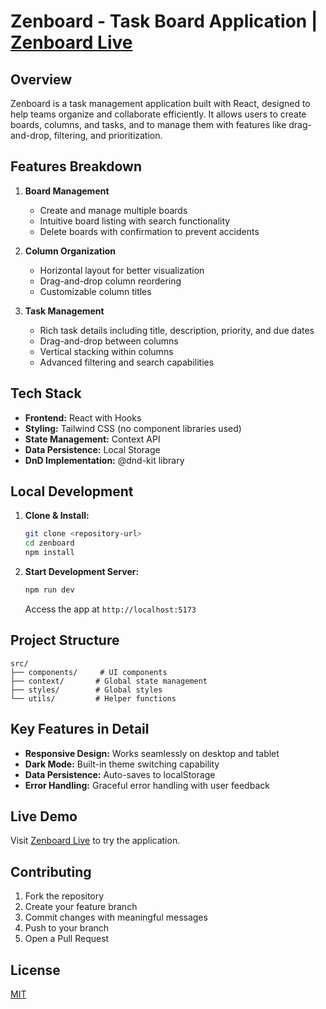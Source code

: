 # Zenboard - Task Board Application | [Zenboard Live](https://zenboard-eight.vercel.app/)

## Overview

Zenboard is a task management application built with React, designed to help teams organize and collaborate efficiently. It allows users to create boards, columns, and tasks, and to manage them with features like drag-and-drop, filtering, and prioritization.

## Features Breakdown

1. **Board Management**

   - Create and manage multiple boards
   - Intuitive board listing with search functionality
   - Delete boards with confirmation to prevent accidents

2. **Column Organization**

   - Horizontal layout for better visualization
   - Drag-and-drop column reordering
   - Customizable column titles

3. **Task Management**
   - Rich task details including title, description, priority, and due dates
   - Drag-and-drop between columns
   - Vertical stacking within columns
   - Advanced filtering and search capabilities

## Tech Stack

- **Frontend:** React with Hooks
- **Styling:** Tailwind CSS (no component libraries used)
- **State Management:** Context API
- **Data Persistence:** Local Storage
- **DnD Implementation:** @dnd-kit library

## Local Development

1. **Clone & Install:**

   ```bash
   git clone <repository-url>
   cd zenboard
   npm install
   ```

2. **Start Development Server:**
   ```bash
   npm run dev
   ```
   Access the app at `http://localhost:5173`

## Project Structure

```
src/
├── components/     # UI components
├── context/       # Global state management
├── styles/        # Global styles
└── utils/         # Helper functions
```

## Key Features in Detail

- **Responsive Design:** Works seamlessly on desktop and tablet
- **Dark Mode:** Built-in theme switching capability
- **Data Persistence:** Auto-saves to localStorage
- **Error Handling:** Graceful error handling with user feedback

## Live Demo

Visit [Zenboard Live](https://zenboard-eight.vercel.app/) to try the application.

## Contributing

1. Fork the repository
2. Create your feature branch
3. Commit changes with meaningful messages
4. Push to your branch
5. Open a Pull Request

## License

[MIT](LICENSE)
